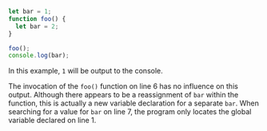 ```js
let bar = 1;
function foo() {
  let bar = 2;
}

foo();
console.log(bar);
```

In this example, `1` will be output to the console.

The invocation of the `foo()` function on line 6 has no influence on this output. Although there appears to be a reassignment of `bar` within the function, this is actually a new variable declaration for a separate `bar`. When searching for a value for `bar` on line 7, the program only locates the global variable declared on line 1.